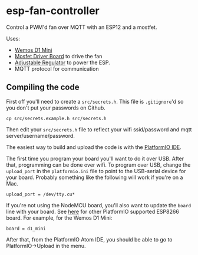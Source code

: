 # esp-fan-controller

Control a PWM'd fan over MQTT with an ESP12 and a mostfet.

Uses:
* [Wemos D1 Mini](https://www.amazon.com/Makerfocus-NodeMcu-Development-ESP8266-ESP-12F/dp/B01N3P763C)
* [Mosfet Driver Board](https://www.amazon.com/gp/product/B01J78FX9S) to drive the fan
* [Adjustable Regulator](https://www.amazon.com/gp/product/B01MQGMOKI) to power the ESP.
* MQTT protocol for communication

## Compiling the code

First off you'll need to create a `src/secrets.h`. This file is `.gitignore`'d so you don't put your passwords on Github.

    cp src/secrets.example.h src/secrets.h

Then edit your `src/secrets.h` file to reflect your wifi ssid/password and mqtt server/username/password.

The easiest way to build and upload the code is with the [PlatformIO IDE](http://platformio.org/platformio-ide).

The first time you program your board you'll want to do it over USB. After that, programming can be done over wifi. To program over USB, change the `upload_port` in the `platformio.ini` file to point to the USB-serial device for your board. Probably something like the following will work if you're on a Mac.

    upload_port = /dev/tty.cu*

If you're not using the NodeMCU board, you'll also want to update the `board` line with your board. See [here](http://docs.platformio.org/en/latest/platforms/espressif8266.html) for other PlatformIO supported ESP8266 board. For example, for the Wemos D1 Mini:

    board = d1_mini

After that, from the PlatformIO Atom IDE, you should be able to go to PlatformIO->Upload in the menu.
